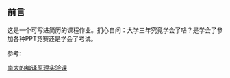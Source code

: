 ## 前言

这是一个可写进简历的课程作业。扪心自问：大学三年究竟学会了啥？是学会了参加各种PPT竞赛还是学会了考试。

参考:

[南大的编译原理实验课](https://github.com/three-water666/MiniC/)

